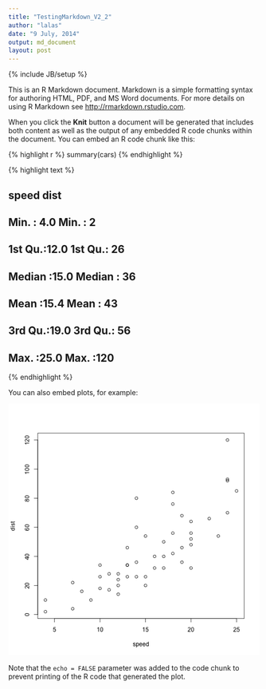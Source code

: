 ```yaml
---
title: "TestingMarkdown_V2_2"
author: "lalas"
date: "9 July, 2014"
output: md_document
layout: post
---
```


{% include JB/setup %}

This is an R Markdown document. Markdown is a simple formatting syntax for authoring HTML, PDF, and MS Word documents. For more details on using R Markdown see <http://rmarkdown.rstudio.com>.

When you click the **Knit** button a document will be generated that includes both content as well as the output of any embedded R code chunks within the document. You can embed an R code chunk like this:



{% highlight r %}
summary(cars)
{% endhighlight %}



{% highlight text %}
##      speed           dist    
##  Min.   : 4.0   Min.   :  2  
##  1st Qu.:12.0   1st Qu.: 26  
##  Median :15.0   Median : 36  
##  Mean   :15.4   Mean   : 43  
##  3rd Qu.:19.0   3rd Qu.: 56  
##  Max.   :25.0   Max.   :120
{% endhighlight %}

You can also embed plots, for example:

![center](/figs/testingMarkdown_V2/unnamed-chunk-2.png) 

Note that the `echo = FALSE` parameter was added to the code chunk to prevent printing of the R code that generated the plot.

